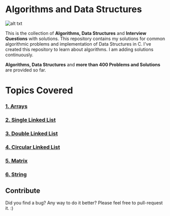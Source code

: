# Algorithms and Data Structures

![alt txt](https://media.geeksforgeeks.org/wp-content/cdn-uploads/20190529171221/Learning-Data-Structures-and-Algorithms-is-Important1-1024x424.png)

This is the collection of **Algorithms, Data Structures** and **Interview Questions** with solutions.
This repository contains my solutions for common algorithmic problems and implementation of Data Structures in C.
I've created this repository to learn about algorithms. I am adding solutions continuously. 


**Algorithms,  Data Structures** and **more than 400 Problems and Solutions** are provided so far.

# Topics Covered

### [1. Arrays](https://github.com/lakshaygoyal425/DS-Algorithmic-Questions/tree/main/Data%20Structure/Arrays)
### [2. Single Linked List](https://github.com/lakshaygoyal425/DS-Algorithmic-Questions/tree/main/Data%20Structure/Single%20Linked%20List)
### [3. Double Linked List](https://github.com/lakshaygoyal425/DS-Algorithmic-Questions/tree/main/Data%20Structure/Double%20Linked%20List)
### [4. Circular Linked List](https://github.com/lakshaygoyal425/DS-Algorithmic-Questions/tree/main/Data%20Structure/Circular%20Linked%20List)
### [5. Matrix](https://github.com/lakshaygoyal425/DS-Algorithmic-Questions/tree/main/Data%20Structure/Matrix)
### [6. String](https://github.com/lakshaygoyal425/DS-Algorithmic-Questions/tree/main/Data%20Structure/String)

## Contribute

Did you find a bug? Any way to do it better? Please feel free to pull-request it. :)
